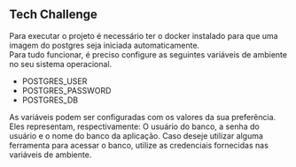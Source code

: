 Tech Challenge
-
Para executar o projeto é necessário ter o docker instalado para que uma imagem do postgres seja iniciada automaticamente.<BR>
Para tudo funcionar, é preciso configure as seguintes variáveis de ambiente no seu sistema operacional.
- POSTGRES_USER
- POSTGRES_PASSWORD
- POSTGRES_DB

As variáveis podem ser configuradas com os valores da sua preferência. Eles representam, respectivamente: O usuário do banco, a senha do usuário e o nome do banco da aplicação. Caso deseje utilizar alguma ferramenta para acessar o banco, utilize as credenciais fornecidas nas variáveis de ambiente.
